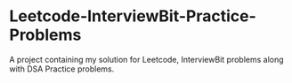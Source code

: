 # Leetcode-InterviewBit-Practice-Problems
A project containing my solution for Leetcode, InterviewBit problems along with DSA Practice problems.
